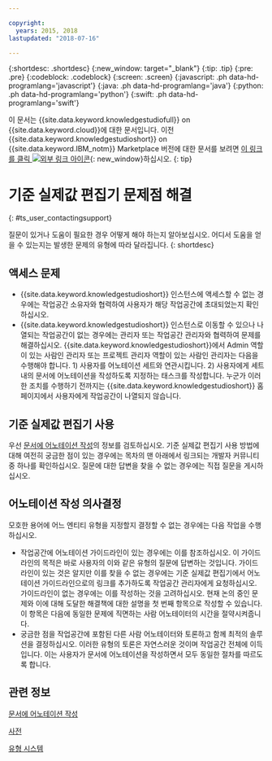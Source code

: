 ```yaml
---

copyright:
  years: 2015, 2018
lastupdated: "2018-07-16"

---
```


{:shortdesc: .shortdesc}
{:new_window: target="_blank"}
{:tip: .tip}
{:pre: .pre}
{:codeblock: .codeblock}
{:screen: .screen}
{:javascript: .ph data-hd-programlang='javascript'}
{:java: .ph data-hd-programlang='java'}
{:python: .ph data-hd-programlang='python'}
{:swift: .ph data-hd-programlang='swift'}

이 문서는 {{site.data.keyword.knowledgestudiofull}} on {{site.data.keyword.cloud}}에 대한 문서입니다. 이전 {{site.data.keyword.knowledgestudioshort}} on {{site.data.keyword.IBM_notm}} Marketplace 버전에 대한 문서를 보려면 [이 링크를 클릭 ![외부 링크 아이콘](../../icons/launch-glyph.svg "외부 링크 아이콘")](https://{DomainName}/docs/services/knowledge-studio/user-guide-help.html){: new_window}하십시오.
{: tip}

# 기준 실제값 편집기 문제점 해결
{: #ts_user_contactingsupport}

질문이 있거나 도움이 필요한 경우 어떻게 해야 하는지 알아보십시오. 어디서 도움을 얻을 수 있는지는 발생한 문제의 유형에 따라 달라집니다.
{: shortdesc}

## 액세스 문제

- {{site.data.keyword.knowledgestudioshort}} 인스턴스에 액세스할 수 없는 경우에는 작업공간 소유자와 협력하여 사용자가 해당 작업공간에 초대되었는지 확인하십시오.
- {{site.data.keyword.knowledgestudioshort}} 인스턴스로 이동할 수 있으나 나열되는 작업공간이 없는 경우에는 관리자 또는 작업공간 관리자와 협력하여 문제를 해결하십시오. {{site.data.keyword.knowledgestudioshort}}에서 Admin 역할이 있는 사람인 관리자 또는 프로젝트 관리자 역할이 있는 사람인 관리자는 다음을 수행해야 합니다. 1) 사용자를 어노테이션 세트와 연관시킵니다. 2) 사용자에게 세트 내의 문서에 어노테이션을 작성하도록 지정하는 태스크를 작성합니다. 누군가 이러한 조치를 수행하기 전까지는 {{site.data.keyword.knowledgestudioshort}} 홈 페이지에서 사용자에게 작업공간이 나열되지 않습니다.

## 기준 실제값 편집기 사용

우선 [문서에 어노테이션 작성](/docs/services/watson-knowledge-studio/user-guide.html)의 정보를 검토하십시오. 기준 실제값 편집기 사용 방법에 대해 여전히 궁금한 점이 있는 경우에는 목차의 맨 아래에서 링크되는 개발자 커뮤니티 중 하나를 확인하십시오. 질문에 대한 답변을 찾을 수 없는 경우에는 직접 질문을 게시하십시오. 

## 어노테이션 작성 의사결정

모호한 용어에 어느 엔티티 유형을 지정할지 결정할 수 없는 경우에는 다음 작업을 수행하십시오.

- 작업공간에 어노테이션 가이드라인이 있는 경우에는 이를 참조하십시오. 이 가이드라인의 목적은 바로 사용자의 이와 같은 유형의 질문에 답변하는 것입니다. 가이드라인이 있는 것은 알지만 이를 찾을 수 없는 경우에는 기준 실제값 편집기에서 어노테이션 가이드라인으로의 링크를 추가하도록 작업공간 관리자에게 요청하십시오. 가이드라인이 없는 경우에는 이를 작성하는 것을 고려하십시오. 현재 논의 중인 문제와 이에 대해 도달한 해결책에 대한 설명을 첫 번째 항목으로 작성할 수 있습니다. 이 항목은 다음에 동일한 문제에 직면하는 사람 어노테이터의 시간을 절약시켜줍니다.
- 궁금한 점을 작업공간에 포함된 다른 사람 어노테이터와 토론하고 함께 최적의 솔루션을 결정하십시오. 이러한 유형의 토론은 자연스러운 것이며 작업공간 전체에 이득입니다. 이는 사용자가 문서에 어노테이션을 작성하면서 모두 동일한 절차를 따르도록 합니다.

## 관련 정보

[문서에 어노테이션 작성](/docs/services/watson-knowledge-studio/user-guide.html)

[사전](/docs/services/watson-knowledge-studio/dictionaries.html)

[유형 시스템](/docs/services/watson-knowledge-studio/typesystem.html)
